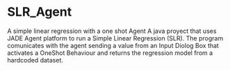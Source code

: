 # SLR_Agent
A simple linear regression with a one shot Agent
A java proyect that uses JADE Agent platform to run a Simple Linear Regression (SLR).
The program comunicates with the agent sending a value from an Input Diolog Box that activates a OneShot Behaviour 
and returns the regression model from a hardcoded dataset.

